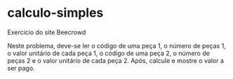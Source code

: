 # calculo-simples
Exercicio do site Beecrowd

Neste problema, deve-se ler o código de uma peça 1, o número de peças 1, o valor unitário de cada peça 1,
o código de uma peça 2, o número de peças 2 e o valor unitário de cada peça 2.
Após, calcule e mostre o valor a ser pago.
